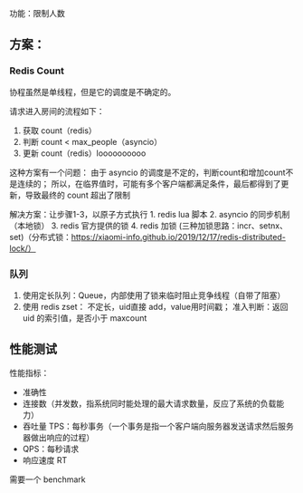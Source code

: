 功能：限制人数

## 方案：

### Redis Count

协程虽然是单线程，但是它的调度是不确定的。

请求进入房间的流程如下：
1. 获取 count（redis）
2. 判断 count < max_people（asyncio）
3. 更新 count（redis）loooooooooo

这种方案有一个问题：
    由于 asyncio 的调度是不定的，判断count和增加count不是连续的；
    所以，在临界值时，可能有多个客户端都满足条件，最后都得到了更新，导致最终的 count 超出了限制

解决方案：让步骤1-3，以原子方式执行
    1. redis lua 脚本
    2. asyncio 的同步机制（本地锁）
    3. redis 官方提供的锁
    4. redis 加锁 (三种加锁思路：incr、setnx、set)（分布式锁：https://xiaomi-info.github.io/2019/12/17/redis-distributed-lock/）


### 队列

1. 使用定长队列：Queue，内部使用了锁来临时阻止竞争线程（自带了阻塞）
2. 使用 redis zset：
    不定长，uid直接 add，value用时间戳；
    准入判断：返回 uid 的索引值，是否小于 maxcount


## 性能测试

性能指标：
- 准确性
- 连接数（并发数，指系统同时能处理的最大请求数量，反应了系统的负载能力）
- 吞吐量 TPS：每秒事务（一个事务是指一个客户端向服务器发送请求然后服务器做出响应的过程）
- QPS：每秒请求
- 响应速度 RT

需要一个 benchmark
